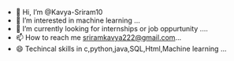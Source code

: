 - 👋 Hi, I’m @Kavya-Sriram10
- 👀 I’m interested in machine learning ...
- 🌱 I’m currently looking for internships or job oppurtunity  ....
- 📫 How to reach me sriramkavya222@gmail.com...
- 😄 Techincal skills in c,python,java,SQL,Html,Machine learning ...
   

<!---
Kavya-Sriram10/Kavya-Sriram10 is a ✨ special ✨ repository because its `README.md` (this file) appears on your GitHub profile.
You can click the Preview link to take a look at your changes.
--->
